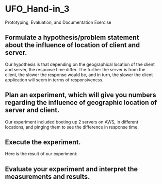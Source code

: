 # UFO_Hand-in_3
Prototyping, Evaluation, and Documentation Exercise 

## Formulate a hypothesis/problem statement about the influence of location of client and server.
Our hypothesis is that depending on the geographical location of the client and server, the response time differ. The further the server is from the client, the slower the response would be, and in turn, the slower the client application will seem in terms of responsiveness.

## Plan an experiment, which will give you numbers regarding the influence of geographic location of server and client.
Our experiment included booting up 2 servers on AWS, in different locations, and pinging them to see the difference in response time.

## Execute the experiment.
Here is the result of our experiment:

## Evaluate your experiment and interpret the measurements and results.

